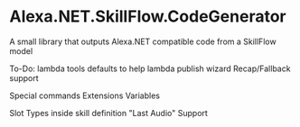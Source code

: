 # Alexa.NET.SkillFlow.CodeGenerator
A small library that outputs Alexa.NET compatible code from a SkillFlow model

To-Do:
lambda tools defaults to help lambda publish wizard
Recap/Fallback support

Special commands
Extensions
Variables

Slot Types inside skill definition
"Last Audio" Support